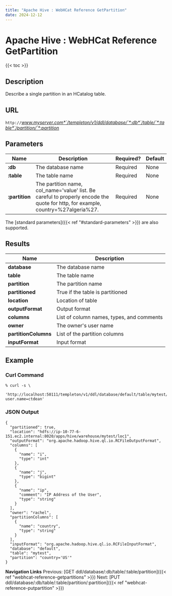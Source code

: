 ```yaml
---
title: "Apache Hive : WebHCat Reference GetPartition"
date: 2024-12-12
---
```


# Apache Hive : WebHCat Reference GetPartition

{{< toc >}}

## Description

Describe a single partition in an HCatalog table.

## URL

`http://`*www.myserver.com*`/templeton/v1/ddl/database/`*:db*`/table/`*:table*`/partition/`*:partition*

## Parameters

| Name | Description | Required? | Default |
| --- | --- | --- | --- |
| **:db** | The database name | Required | None |
| **:table** | The table name | Required | None |
| **:partition** | The partition name, col_name='value' list. Be careful to properly encode the quote for http, for example, country=%27algeria%27. | Required | None |

The [standard parameters]({{< ref "#standard-parameters" >}}) are also supported.

## Results

| Name | Description |
| --- | --- |
| **database** | The database name |
| **table** | The table name |
| **partition** | The partition name |
| **partitioned** | True if the table is partitioned |
| **location** | Location of table |
| **outputFormat** | Output format |
| **columns** | List of column names, types, and comments |
| **owner** | The owner's user name |
| **partitionColumns** | List of the partition columns |
| **inputFormat** | Input format |

## Example

### Curl Command

```
% curl -s \
   'http://localhost:50111/templeton/v1/ddl/database/default/table/mytest/partition/country=%27US%27?user.name=ctdean'

```

### JSON Output

```
{
  "partitioned": true,
  "location": "hdfs://ip-10-77-6-151.ec2.internal:8020/apps/hive/warehouse/mytest/loc1",
  "outputFormat": "org.apache.hadoop.hive.ql.io.RCFileOutputFormat",
  "columns": [
    {
      "name": "i",
      "type": "int"
    },
    {
      "name": "j",
      "type": "bigint"
    },
    {
      "name": "ip",
      "comment": "IP Address of the User",
      "type": "string"
    }
  ],
  "owner": "rachel",
  "partitionColumns": [
    {
      "name": "country",
      "type": "string"
    }
  ],
  "inputFormat": "org.apache.hadoop.hive.ql.io.RCFileInputFormat",
  "database": "default",
  "table": "mytest",
  "partition": "country='US'"
}

```

  

**Navigation Links**
Previous: [GET ddl/database/:db/table/:table/partition]({{< ref "webhcat-reference-getpartitions" >}}) Next: [PUT ddl/database/:db/table/:table/partition/:partition]({{< ref "webhcat-reference-putpartition" >}})



 

 

